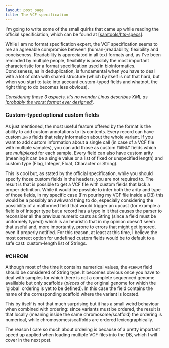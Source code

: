 ```yaml
---
layout: post_page
title: The VCF specification
---
```


I'm going to write some of the small quirks that came up while reading the official specificiation, which can be found at [[samtools/hts-specs]](https://github.com/samtools/hts-specs).

While I am no format specification expert, the VCF specification seems to me an agreeable compromise between (human-)readability, flexibility and conciseness. Readability is appreciated in all text formats and, as I've been reminded by multiple people, flexibility is possibly the most important characteristic for a format specification used in bioinformatics. 
Conciseness, as in deduplication, is fundamental when you have to deal with a lot of data with shared structure (which by itself is not that hard, but when you start to take into account custom-typed fields and whatnot, the right thing to do becomes less obvious).

*Considering these 3 aspects, it's no wonder Linus describes XML as ['probably the worst format ever designed'](https://plus.google.com/+LinusTorvalds/posts/X2XVf9Q7MfV).*



### Custom-typed optional custom fields ###
As just mentioned, the most useful feature offered by the format is the ability
to add custom annotations to its contents. Every record can have custom `INFO` fields that relay information about the whole variant. If you want to add custom information about a single call (in case of a VCF file with multiple samples), you can add those as custom `FORMAT` fields which are *multiplexed* for each sample. Every field can also have custom arity (meaning it can be a single value or a list of fixed or unspecified length) and custom type (Flag, Integer, Float, Character or String).

This is cool but, as stated by the official specification, while you should specify those custom fields in the headers, you are not required to. The result is that is possible to get a VCF file with custom fields that lack a proper definition. While it would be possible to infer both the arity and type of those fields, in my specific case (I'm pouring my VCF file inside a DB) this would be a possibly an awkward thing to do, especially considering the 
possibility of a malformed field that would trigger an upcast (for example a field is of Integer type but a record has a typo in it that causes the parser to reconsider all the previous numeric casts as String (since a field must be uniformely typed)) which is an heuristic that in my opinion doesn't seem that useful and, more importantly, prone to errors that might get ignored, even if properly notified. For this reason, at least at this time, I believe the most correct option for undefined custom fields would be to default to a safe cast: custom-length list of Strings.


### #CHROM ###
Although most of the time it contains numerical values, the `#CHROM` field should be considered of String type. It becomes obvious once you have to deal with samples for which there is not a complete sequenced genome avalilable but only scaffolds (*pieces* of the original genome for which the 'global' ordering is yet to be defined). In this case the field contains the name of the corresponding scaffold where the variant is located.

This by itself is not that much surprising but it has a small weird behaviour when combined with ordering: since variants must be ordered, the result is that locally (meaning inside the same chromosome/scaffold) the ordering is numerical, while chromosomes/scaffolds are ordered lexicographically.

The reason I care so much about ordering is because of a pretty important speed up applied when loading multiple VCF files into the DB, which I will cover in the next post.
